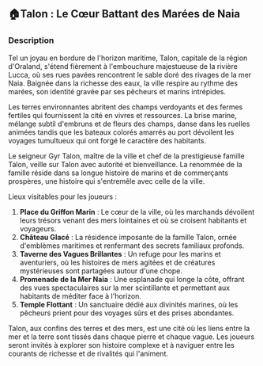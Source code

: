 ## 🏠Talon : Le Cœur Battant des Marées de Naia

### Description

Tel un joyau en bordure de l'horizon maritime, Talon, capitale de la région d'Oraland, s'étend fièrement à l'embouchure majestueuse de la rivière Lucca, où ses rues pavées rencontrent le sable doré des rivages de la mer Naia. Baignée dans la richesse des eaux, la ville respire au rythme des marées, son identité gravée par ses pêcheurs et marins intrépides.

Les terres environnantes abritent des champs verdoyants et des fermes fertiles qui fournissent la cité en vivres et ressources. La brise marine, mélange subtil d'embruns et de fleurs des champs, danse dans les ruelles animées tandis que les bateaux colorés amarrés au port dévoilent les voyages tumultueux qui ont forgé le caractère des habitants.

Le seigneur Gyr Talon, maître de la ville et chef de la prestigieuse famille Talon, veille sur Talon avec autorité et bienveillance. La renommée de la famille réside dans sa longue histoire de marins et de commerçants prospères, une histoire qui s'entremêle avec celle de la ville.

Lieux visitables pour les joueurs :
1. **Place du Griffon Marin** : Le cœur de la ville, où les marchands dévoilent leurs trésors venant des mers lointaines et où se croisent habitants et voyageurs.
2. **Château Glacé** : La résidence imposante de la famille Talon, ornée d'emblèmes maritimes et renfermant des secrets familiaux profonds.
3. **Taverne des Vagues Brillantes** : Un refuge pour les marins et aventuriers, où les histoires de mers agitées et de créatures mystérieuses sont partagées autour d'une chope.
4. **Promenade de la Mer Naia** : Une esplanade qui longe la côte, offrant des vues spectaculaires sur la mer scintillante et permettant aux habitants de méditer face à l'horizon.
5. **Temple Flottant** : Un sanctuaire dédié aux divinités marines, où les pêcheurs prient pour des voyages sûrs et des prises abondantes.

Talon, aux confins des terres et des mers, est une cité où les liens entre la mer et la terre sont tissés dans chaque pierre et chaque vague. Les joueurs seront invités à explorer son histoire complexe et à naviguer entre les courants de richesse et de rivalités qui l'animent. 